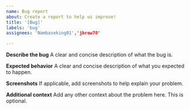 ```yaml
---
name: Bug report
about: Create a report to help us improve!
title: '[Bug]'
labels: 'bug'
assignees: 'Nambaseking01','jbrow78'

---
```


**Describe the bug**
A clear and concise description of what the bug is.

**Expected behavior**
A clear and concise description of what you expected to happen.

**Screenshots**
If applicable, add screenshots to help explain your problem. 

**Additional context**
Add any other context about the problem here. This is optional.
